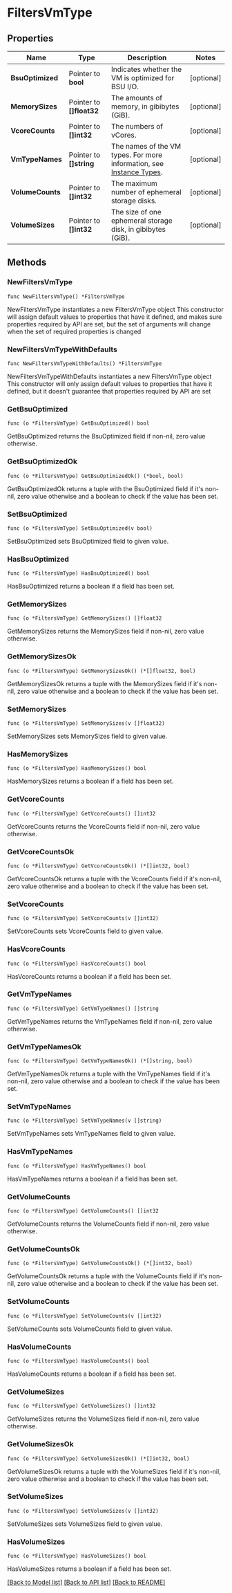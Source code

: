 # FiltersVmType

## Properties

Name | Type | Description | Notes
------------ | ------------- | ------------- | -------------
**BsuOptimized** | Pointer to **bool** | Indicates whether the VM is optimized for BSU I/O. | [optional] 
**MemorySizes** | Pointer to **[]float32** | The amounts of memory, in gibibytes (GiB). | [optional] 
**VcoreCounts** | Pointer to **[]int32** | The numbers of vCores. | [optional] 
**VmTypeNames** | Pointer to **[]string** | The names of the VM types. For more information, see [Instance Types](https://docs.outscale.com/en/userguide/Instance-Types.html). | [optional] 
**VolumeCounts** | Pointer to **[]int32** | The maximum number of ephemeral storage disks. | [optional] 
**VolumeSizes** | Pointer to **[]int32** | The size of one ephemeral storage disk, in gibibytes (GiB). | [optional] 

## Methods

### NewFiltersVmType

`func NewFiltersVmType() *FiltersVmType`

NewFiltersVmType instantiates a new FiltersVmType object
This constructor will assign default values to properties that have it defined,
and makes sure properties required by API are set, but the set of arguments
will change when the set of required properties is changed

### NewFiltersVmTypeWithDefaults

`func NewFiltersVmTypeWithDefaults() *FiltersVmType`

NewFiltersVmTypeWithDefaults instantiates a new FiltersVmType object
This constructor will only assign default values to properties that have it defined,
but it doesn't guarantee that properties required by API are set

### GetBsuOptimized

`func (o *FiltersVmType) GetBsuOptimized() bool`

GetBsuOptimized returns the BsuOptimized field if non-nil, zero value otherwise.

### GetBsuOptimizedOk

`func (o *FiltersVmType) GetBsuOptimizedOk() (*bool, bool)`

GetBsuOptimizedOk returns a tuple with the BsuOptimized field if it's non-nil, zero value otherwise
and a boolean to check if the value has been set.

### SetBsuOptimized

`func (o *FiltersVmType) SetBsuOptimized(v bool)`

SetBsuOptimized sets BsuOptimized field to given value.

### HasBsuOptimized

`func (o *FiltersVmType) HasBsuOptimized() bool`

HasBsuOptimized returns a boolean if a field has been set.

### GetMemorySizes

`func (o *FiltersVmType) GetMemorySizes() []float32`

GetMemorySizes returns the MemorySizes field if non-nil, zero value otherwise.

### GetMemorySizesOk

`func (o *FiltersVmType) GetMemorySizesOk() (*[]float32, bool)`

GetMemorySizesOk returns a tuple with the MemorySizes field if it's non-nil, zero value otherwise
and a boolean to check if the value has been set.

### SetMemorySizes

`func (o *FiltersVmType) SetMemorySizes(v []float32)`

SetMemorySizes sets MemorySizes field to given value.

### HasMemorySizes

`func (o *FiltersVmType) HasMemorySizes() bool`

HasMemorySizes returns a boolean if a field has been set.

### GetVcoreCounts

`func (o *FiltersVmType) GetVcoreCounts() []int32`

GetVcoreCounts returns the VcoreCounts field if non-nil, zero value otherwise.

### GetVcoreCountsOk

`func (o *FiltersVmType) GetVcoreCountsOk() (*[]int32, bool)`

GetVcoreCountsOk returns a tuple with the VcoreCounts field if it's non-nil, zero value otherwise
and a boolean to check if the value has been set.

### SetVcoreCounts

`func (o *FiltersVmType) SetVcoreCounts(v []int32)`

SetVcoreCounts sets VcoreCounts field to given value.

### HasVcoreCounts

`func (o *FiltersVmType) HasVcoreCounts() bool`

HasVcoreCounts returns a boolean if a field has been set.

### GetVmTypeNames

`func (o *FiltersVmType) GetVmTypeNames() []string`

GetVmTypeNames returns the VmTypeNames field if non-nil, zero value otherwise.

### GetVmTypeNamesOk

`func (o *FiltersVmType) GetVmTypeNamesOk() (*[]string, bool)`

GetVmTypeNamesOk returns a tuple with the VmTypeNames field if it's non-nil, zero value otherwise
and a boolean to check if the value has been set.

### SetVmTypeNames

`func (o *FiltersVmType) SetVmTypeNames(v []string)`

SetVmTypeNames sets VmTypeNames field to given value.

### HasVmTypeNames

`func (o *FiltersVmType) HasVmTypeNames() bool`

HasVmTypeNames returns a boolean if a field has been set.

### GetVolumeCounts

`func (o *FiltersVmType) GetVolumeCounts() []int32`

GetVolumeCounts returns the VolumeCounts field if non-nil, zero value otherwise.

### GetVolumeCountsOk

`func (o *FiltersVmType) GetVolumeCountsOk() (*[]int32, bool)`

GetVolumeCountsOk returns a tuple with the VolumeCounts field if it's non-nil, zero value otherwise
and a boolean to check if the value has been set.

### SetVolumeCounts

`func (o *FiltersVmType) SetVolumeCounts(v []int32)`

SetVolumeCounts sets VolumeCounts field to given value.

### HasVolumeCounts

`func (o *FiltersVmType) HasVolumeCounts() bool`

HasVolumeCounts returns a boolean if a field has been set.

### GetVolumeSizes

`func (o *FiltersVmType) GetVolumeSizes() []int32`

GetVolumeSizes returns the VolumeSizes field if non-nil, zero value otherwise.

### GetVolumeSizesOk

`func (o *FiltersVmType) GetVolumeSizesOk() (*[]int32, bool)`

GetVolumeSizesOk returns a tuple with the VolumeSizes field if it's non-nil, zero value otherwise
and a boolean to check if the value has been set.

### SetVolumeSizes

`func (o *FiltersVmType) SetVolumeSizes(v []int32)`

SetVolumeSizes sets VolumeSizes field to given value.

### HasVolumeSizes

`func (o *FiltersVmType) HasVolumeSizes() bool`

HasVolumeSizes returns a boolean if a field has been set.


[[Back to Model list]](../README.md#documentation-for-models) [[Back to API list]](../README.md#documentation-for-api-endpoints) [[Back to README]](../README.md)


